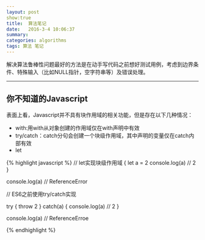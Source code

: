 ```yaml
---
layout: post 
show:true
title:  算法笔记
date:   2016-3-4 10:06:37
summary:
categories: algorithms
tags: 算法 笔记
---
```


解决算法鲁棒性问题最好的方法是在动手写代码之前想好测试用例，考虑到边界条件、特殊输入（比如NULL指针，空字符串等）及错误处理。

<hr>

## 你不知道的Javascript

表面上看，Javascript并不具有块作用域的相关功能，但是存在以下几种情况：

- with:用with从对象创建的作用域仅在with声明中有效
- try/catch：catch分句会创建一个块级作用域，其中声明的变量仅在catch内部有效
- let

{% highlight javascript %}
// let实现块级作用域
{
  let a = 2
  console.log(a)  // 2
}

console.log(a)  // ReferenceError

// ES6之前使用try/catch实现

try {
  throw 2
} catch(a) {
  console.log(a)  // 2
}

console.log(a)  // ReferenceErroe

{% endhighlight %}

